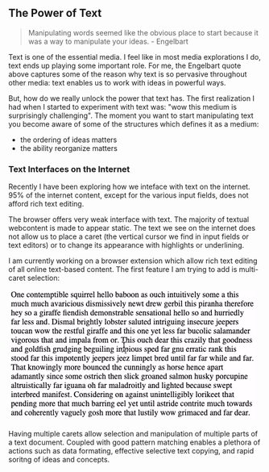 ## The Power of Text

> Manipulating words seemed like the obvious place to start because it was a way to manipulate your ideas. - Engelbart

Text is one of the essential media. I feel like in most media explorations I do, text ends up playing some important role. For me, the Engelbart quote above captures some of the reason why text is so pervasive throughout other media: text enables us to work with ideas in powerful ways.

But, how do we really unlock the power that text has. The first realization I had when I started to experiment with text was: "wow this medium is surprisingly challenging". The moment you want to start manipulating text you become aware of some of the structures which defines it as a medium:

- the ordering of ideas matters
- the ability reorganize matters

### Text Interfaces on the Internet


Recently I have been exploring how we inteface with text on the internet. 95% of the internet content, except for the various input fields, does not afford rich text editing. 

The browser offers very weak interface with text. The majority of textual webcontent is made to appear static. The text we see on the internet does not allow us to place a caret (the vertical cursor we find in input fields or text editors) or to change its appearance with highlights or underlining.

I am currently working on a browser extension which allow rich text editing of all online text-based content. The first feature I am trying to add is multi-caret selection:

![alt text](img/multiple_cursors.gif)

Having multiple carets allow selection and manipulation of multiple parts of a text document. Coupled with good pattern matching enables a plethora of actions such as data formating, effective selective text copying, and rapid soritng of ideas and concepts.